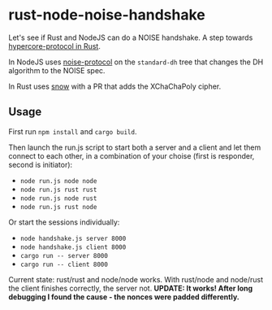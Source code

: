 # rust-node-noise-handshake

Let's see if Rust and NodeJS can do a NOISE handshake. A step towards [hypercore-protocol in Rust](https://github.com/Frando/hypercore-protocol-rust-experiments).

In NodeJS uses [noise-protocol](https://github.com/emilbayes/noise-protocol/tree/standard-dh) on the `standard-dh` tree that changes the DH algorithm to the NOISE spec.

In Rust uses [snow](https://github.com/mcginty/snow/pull/73) with a PR that adds the XChaChaPoly cipher.

## Usage

First run `npm install` and `cargo build`.

Then launch the run.js script to start both a server and a client and let them connect to each other, in a combination of your choise (first is responder, second is initiator):

* `node run.js node node`
* `node run.js rust rust`
* `node run.js node rust`
* `node run.js rust node`

Or start the sessions individually:

* `node handshake.js server 8000`
* `node handshake.js client 8000`
* `cargo run -- server 8000`
* `cargo run -- client 8000`

Current state: rust/rust and node/node works. With rust/node and node/rust the client finishes correctly, the server not. **UPDATE: It works! After long debugging I found the cause - the nonces were padded differently.**
